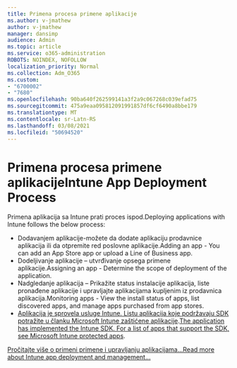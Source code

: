```yaml
---
title: Primena procesa primene aplikacije
ms.author: v-jmathew
author: v-jmathew
manager: dansimp
audience: Admin
ms.topic: article
ms.service: o365-administration
ROBOTS: NOINDEX, NOFOLLOW
localization_priority: Normal
ms.collection: Adm_O365
ms.custom:
- "6700002"
- "7680"
ms.openlocfilehash: 90ba640f262599141a3f2a9c067268c039efad75
ms.sourcegitcommit: 475a9eaa095812091991857df6cf6490a8bbe179
ms.translationtype: MT
ms.contentlocale: sr-Latn-RS
ms.lasthandoff: 03/08/2021
ms.locfileid: "50694520"
---
```

# <a name="intune-app-deployment-process"></a><span data-ttu-id="a45ff-102">Primena procesa primene aplikacije</span><span class="sxs-lookup"><span data-stu-id="a45ff-102">Intune App Deployment Process</span></span>

<span data-ttu-id="a45ff-103">Primena aplikacija sa Intune prati proces ispod.</span><span class="sxs-lookup"><span data-stu-id="a45ff-103">Deploying applications with Intune follows the below process:</span></span>

- <span data-ttu-id="a45ff-104">Dodavanjem aplikacije-možete da dodate aplikaciju prodavnice aplikacija ili da otpremite red poslovne aplikacije.</span><span class="sxs-lookup"><span data-stu-id="a45ff-104">Adding an app - You can add an App Store app or upload a Line of Business app.</span></span>
- <span data-ttu-id="a45ff-105">Dodeljivanje aplikacije – utvrđivanje opsega primene aplikacije.</span><span class="sxs-lookup"><span data-stu-id="a45ff-105">Assigning an app - Determine the scope of deployment of the application.</span></span>
- <span data-ttu-id="a45ff-106">Nadgledanje aplikacija – Prikažite status instalacije aplikacija, liste pronađene aplikacije i upravljajte aplikacijama kupljenim iz prodavnica aplikacija.</span><span class="sxs-lookup"><span data-stu-id="a45ff-106">Monitoring apps - View the install status of apps, list discovered apps, and manage apps purchased from app stores.</span></span>
- <span data-ttu-id="a45ff-107">[Aplikacija je sprovela usluge Intune. Listu aplikacija koje podržavaju SDK potražite u članku Microsoft Intune zaštićene aplikacije](https://docs.microsoft.com/mem/intune/apps/apps-supported-intune-apps).</span><span class="sxs-lookup"><span data-stu-id="a45ff-107">[The application has implemented the Intune SDK. For a list of apps that support the SDK, see Microsoft Intune protected apps](https://docs.microsoft.com/mem/intune/apps/apps-supported-intune-apps).</span></span>

[<span data-ttu-id="a45ff-108">Pročitajte više o primeni primene i upravljanju aplikacijama...</span><span class="sxs-lookup"><span data-stu-id="a45ff-108">Read more about Intune app deployment and management...</span></span>](https://docs.microsoft.com/mem/intune/apps/app-management)
